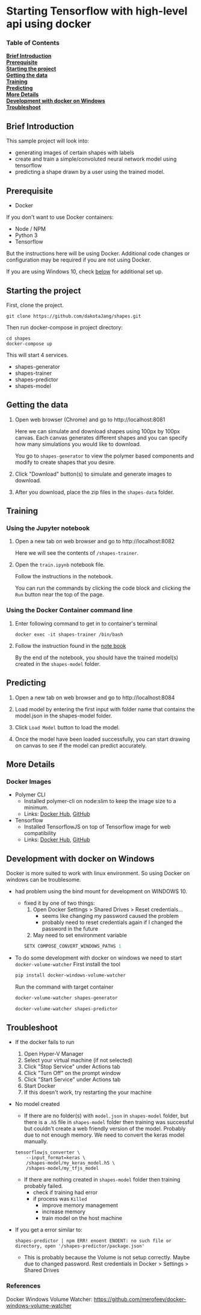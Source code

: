 # Starting Tensorflow with high-level api using docker

### Table of Contents
**[Brief Introduction](#brief-introduction)**<br>
**[Prerequisite](#prerequisite)**<br>
**[Starting the project](#starting-the-project)**<br>
**[Getting the data](#getting-the-data)**<br>
**[Training](#training)**<br>
**[Predicting](#predicting)**<br>
**[More Details](#more-details)**<br>
**[Development with docker on Windows](#development-with-docker-on-windows)**<br>
**[Troubleshoot](#troubleshoot)**<br>

## Brief Introduction
This sample project will look into:
- generating images of certain shapes with labels
- create and train a simple/convoluted neural network model using tensorflow
- predicting a shape drawn by a user using the trained model.

## Prerequisite
- Docker <!--18.03.1-ce-win65 (17513)-->

If you don't want to use Docker containers:
- Node / NPM
- Python 3
- Tensorflow

But the instructions here will be using Docker. Additional code changes or configuration may be required if you are not using Docker.

If you are using Windows 10, check <a href="#windows10">below</a> for additional set up.

## Starting the project
First, clone the project.
```
git clone https://github.com/dakotaJang/shapes.git
```

Then run docker-compose in project directory:
```
cd shapes
docker-compose up
```

This will start 4 services.
- shapes-generator
- shapes-trainer
- shapes-predictor
- shapes-model

## Getting the data
1. Open web browser (Chrome) and go to http://localhost:8081

    Here we can simulate and download shapes using 100px by 100px canvas.
    Each canvas generates different shapes and you can specify how many simulations you would like to download.

    You go to ```shapes-generator``` to view the polymer based components and modify to create shapes that you desire.

2. Click "Download" button(s) to simulate and generate images to download.

3. After you download, place the zip files in the ```shapes-data``` folder.

## Training
### Using the Jupyter notebook
1. Open a new tab on web browser and go to http://localhost:8082

    Here we will see the contents of ```/shapes-trainer```.

2. Open the ```train.ipynb``` notebook file.

    Follow the instructions in the notebook.

    You can run the commands by clicking the code block and clicking the ```Run``` button near the top of the page.

### Using the Docker Container command line
1. Enter following command to get in to container's terminal
    ```
    docker exec -it shapes-trainer /bin/bash
    ```

2. Follow the instruction found in the <a href="http://localhost:8082/notebooks/train.ipynb">note book</a>

    By the end of the notebook, you should have the trained model(s) created in the ```shapes-model``` folder.

## Predicting
1. Open a new tab on web browser and go to http://localhost:8084

2. Load model by entering the first input with folder name that contains the model.json in the shapes-model folder.

3. Click ```Load Model``` button to load the model.

4. Once the model have been loaded successfully, you can start drawing on canvas to see if the model can predict accurately.

## More Details
### Docker Images
- Polymer CLI
    - Installed polymer-cli on node:slim to keep the image size to a minimum.
    - Links: <a href="https://hub.docker.com/r/dakotajang/polymer-cli/">Docker Hub</a>,
        <a href="https://github.com/dakotaJang/polymer-cli-docker">GitHub</a>
- Tensorflow
    - Installed TensorflowJS on top of Tensorflow image for web compatibility
    - Links: <a href="https://hub.docker.com/r/dakotajang/tensorflow/">Docker Hub</a>,
      <a href="https://github.com/dakotaJang/tensorflow-docker">GitHub</a>


## Development with docker on Windows
Docker is more suited to work with linux environment. So using Docker on windows can be troublesome.

- had problem using the bind mount for development on WINDOWS 10.
  - fixed it by one of two things:
    1. Open Docker Settings > Shared Drives > Reset credentials...
        - seems like changing my password caused the problem
        - probably need to reset credentials again if I changed the password in the future
    2. May need to set environment variable
      ```powershell
      SETX COMPOSE_CONVERT_WINDOWS_PATHS 1
      ```

- To do some development with docker on windows we need to start ```docker-volume-watcher```
  First install the tool
  ```powershell
  pip install docker-windows-volume-watcher
  ```

  Run the command with target container
  ```powershell
  docker-volume-watcher shapes-generator
  ```
  ```powershell
  docker-volume-watcher shapes-predictor
  ```

## Troubleshoot
- If the docker fails to run
  1. Open Hyper-V Manager
  2. Select your virtual machine (if not selected)
  3. Click "Stop Service" under Actions tab
  4. Click "Turn Off" on the prompt window
  5. Click "Start Service" under Actions tab
  6. Start Docker
  7. If this doesn't work, try restarting the your machine

- No model created
  - If there are no folder(s) with ```model.json``` in ```shapes-model``` folder, but there is a ```.h5``` file in ```shapes-model``` folder then training was successful but couldn't create a web friendly version of the model. Probably due to not enough memory. We need to convert the keras model manually.
  ```terminal
  tensorflowjs_converter \
      --input_format=keras \
      /shapes-model/my_keras_model.h5 \
      /shapes-model/my_tfjs_model
  ```
  - If there are nothing created in ```shapes-model``` folder then training probably failed.
    - check if training had error
    - if process was ```Killed```
      - improve memory management
      - increase memory
      - train model on the host machine

- If you get a error similar to:
    ```
    shapes-predictor | npm ERR! enoent ENOENT: no such file or directory, open '/shapes-predictor/package.json'
    ```
    - This is probably because the Volume is not setup correctly. Maybe due to changed password. Rest credentials in Docker > Settings > Shared Drives

### References
Docker Windows Volume Watcher: https://github.com/merofeev/docker-windows-volume-watcher
